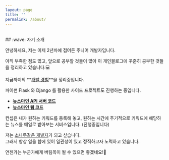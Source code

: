 ```yaml
---
layout: page
title: ''
permalink: /about/
---
```


<br>
## :wave: 자기 소개

안녕하세요, 저는 이제 2년차에 접어든 주니어 개발자입니다.<br>

아직 부족한 점도 많고, 앞으로 공부할 것들이 많아
이 개인블로그에 꾸준히 공부한 것들을 정리하고 있습니다.:computer:<br>

지금까지의 **<a href="{{ site.github.url }}{% link _posts/projects/2021-04-17-project-experiences.markdown %}" target="_blank">개발 경험</a>**을 정리중입니다.

파이썬 Flask 와 Django 를 활용한 사이드 프로젝트도 진행하는 중입니다.
- **<a href="https://github.com/daesungRa/newsmine" target="_blank">뉴스마인 API 서버 코드</a>**
- **<a href="https://github.com/daesungRa/newsmine-web" target="_blank">뉴스마인 웹 코드</a>**

컨셉은 내가 원하는 키워드를 등록해 놓고, 원하는 시간에 주기적으로 키워드에 해당하는 뉴스를 메일로 받아보는 서비스입니다. (진행중입니다)

저는 <a href="{{ site.github.url }}{% link _posts/daily/2020-05-23-namu.markdown %}" target="_blank">소나무같은 개발자</a>가
되고 싶습니다.<br>
그래서 항상 일을 함에 있어 일관성이 있고 정직하고자 노력하고 있습니다.

언젠가는 누군가에게 버팀목이 될 수 있으면 좋겠네요!:evergreen_tree:
